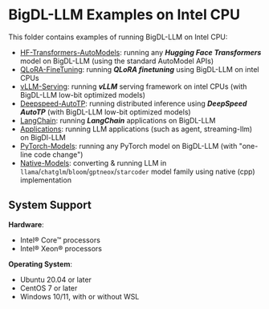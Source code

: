 # BigDL-LLM Examples on Intel CPU

This folder contains examples of running BigDL-LLM on Intel CPU:

- [HF-Transformers-AutoModels](HF-Transformers-AutoModels): running any ***Hugging Face Transformers*** model on BigDL-LLM (using the standard AutoModel APIs)
- [QLoRA-FineTuning](QLoRA-FineTuning): running ***QLoRA finetuning*** using BigDL-LLM on intel CPUs
- [vLLM-Serving](vLLM-Serving): running ***vLLM*** serving framework on intel CPUs (with BigDL-LLM low-bit optimized models)
- [Deepspeed-AutoTP](https://github.com/intel-analytics/BigDL/tree/main/python/llm/example/CPU/Deepspeed-AutoTP): running distributed inference using ***DeepSpeed AutoTP*** (with BigDL-LLM low-bit optimized models)
- [LangChain](LangChain): running ***LangChain*** applications on BigDL-LLM
- [Applications](Applications): running LLM applications (such as agent, streaming-llm) on BigDl-LLM
- [PyTorch-Models](PyTorch-Models): running any PyTorch model on BigDL-LLM (with "one-line code change")
- [Native-Models](Native-Models): converting & running LLM in `llama`/`chatglm`/`bloom`/`gptneox`/`starcoder` model family using native (cpp) implementation


## System Support
**Hardware**:
- Intel® Core™ processors
- Intel® Xeon® processors

**Operating System**:
- Ubuntu 20.04 or later
- CentOS 7 or later
- Windows 10/11, with or without WSL
